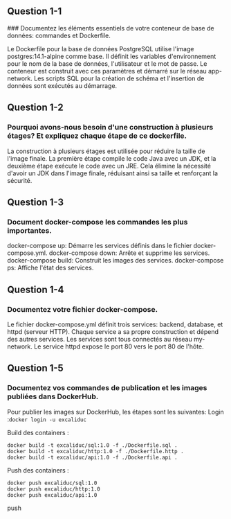 ## Question 1-1
### Documentez les éléments essentiels de votre conteneur de base de données: commandes et Dockerfile.

Le Dockerfile pour la base de données PostgreSQL utilise l'image postgres:14.1-alpine comme base. Il définit les variables d'environnement pour le nom de la base de données, l'utilisateur et le mot de passe. Le conteneur est construit avec ces paramètres et démarré sur le réseau app-network. Les scripts SQL pour la création de schéma et l'insertion de données sont exécutés au démarrage.

## Question 1-2
### Pourquoi avons-nous besoin d'une construction à plusieurs étages? Et expliquez chaque étape de ce dockerfile.

La construction à plusieurs étages est utilisée pour réduire la taille de l'image finale. La première étape compile le code Java avec un JDK, et la deuxième étape exécute le code avec un JRE. Cela élimine la nécessité d'avoir un JDK dans l'image finale, réduisant ainsi sa taille et renforçant la sécurité.

## Question 1-3
### Document docker-compose les commandes les plus importantes.

docker-compose up: Démarre les services définis dans le fichier docker-compose.yml.
docker-compose down: Arrête et supprime les services.
docker-compose build: Construit les images des services.
docker-compose ps: Affiche l'état des services.

## Question 1-4
### Documentez votre fichier docker-compose.

Le fichier docker-compose.yml définit trois services: backend, database, et httpd (serveur HTTP). Chaque service a sa propre construction et dépend des autres services. Les services sont tous connectés au réseau my-network. Le service httpd expose le port 80 vers le port 80 de l'hôte.

## Question 1-5
### Documentez vos commandes de publication et les images publiées dans DockerHub.

Pour publier les images sur DockerHub, les étapes sont les suivantes:
Login :```docker login -u excaliduc```

Build des containers :
``` 
docker build -t excaliduc/sql:1.0 -f ./Dockerfile.sql .
docker build -t excaliduc/http:1.0 -f ./Dockerfile.http .
docker build -t excaliduc/api:1.0 -f ./Dockerfile.api .
```  
Push des containers :
```
docker push excaliduc/sql:1.0
docker push excaliduc/http:1.0
docker push excaliduc/api:1.0
```


push 